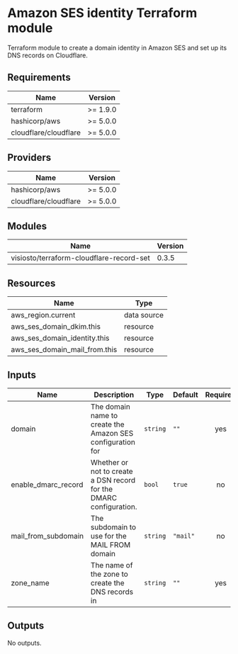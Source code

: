 # Amazon SES identity Terraform module

Terraform module to create a domain identity in Amazon SES and set up its DNS
records on Cloudflare.

## Requirements

| Name                  | Version  |
| --------------------- | -------- |
| terraform             | >= 1.9.0 |
| hashicorp/aws         | >= 5.0.0 |
| cloudflare/cloudflare | >= 5.0.0 |

## Providers

| Name                  | Version  |
| --------------------- | -------- |
| hashicorp/aws         | >= 5.0.0 |
| cloudflare/cloudflare | >= 5.0.0 |

## Modules

| Name                                     | Version |
| ---------------------------------------- | ------- |
| visiosto/terraform-cloudflare-record-set | 0.3.5   |

## Resources

| Name                          | Type        |
| ----------------------------- | ----------- |
| aws_region.current            | data source |
| aws_ses_domain_dkim.this      | resource    |
| aws_ses_domain_identity.this  | resource    |
| aws_ses_domain_mail_from.this | resource    |

## Inputs

| Name                | Description                                                        | Type     | Default  | Required |
| ------------------- | ------------------------------------------------------------------ | -------- | -------- | :------: |
| domain              | The domain name to create the Amazon SES configuration for         | `string` | `""`     |   yes    |
| enable_dmarc_record | Whether or not to create a DSN record for the DMARC configuration. | `bool`   | `true`   |    no    |
| mail_from_subdomain | The subdomain to use for the MAIL FROM domain                      | `string` | `"mail"` |    no    |
| zone_name           | The name of the zone to create the DNS records in                  | `string` | `""`     |   yes    |

## Outputs

No outputs.
